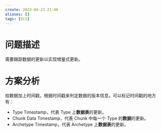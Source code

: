 ```yaml
---
create: 2023-04-23 21:40
aliases: []
tags: [ECS]
---
```

# 问题描述
需要跟踪数据的更新以实现增量式更新。
# 方案分析
给数据加上时间戳，根据时间戳来判定数据的版本信息。可以标记时间戳的地方有：

- Type Timestamp，代表 Type 上**数据表**的更新。
- Chunk Data Timestamp，代表 Chunk 中每一个 Type 的**数据**的更新。
- Archetype Timestamp，代表 Archetype 上**数据表**的更新。

